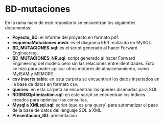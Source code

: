 # BD-mutaciones
En la rama main de este repositorio se encuentran los siguientes documentos:
- **Poyecto_BD**: el informe del proyecto en formato pdf.
- **esquemaMutaciones.mwb**: es el diagrama EER realizado en MySQL.
- **BD_MUTACIONES.sql**: es el script generado al hacer Forward Engineering.
- **BD_MUTACIONES_NR.sql**: script generado al hacer Forward Engineering del modelo pero sin las relaciones entre identidades. Esto se hizo para poder aplicar otros motores de almacenamiento, como MyISAM y MEMORY.
- **csv inserts table**: en esta carpeta se encuentran los datos insertados en la base de datos en formato csv.
- **queries**: en esta carpeta se encuentran las queries diseñadas para SQL.
- **RDBMSOptimization.sql**: en este script se encuentran los índices creados para optimizar las consultas.
- **Mysql a XMLsql.sql**: script (que es una query) para automatizar el paso de la base de datos del lenguaje SQL a XML.
- **Presentacion_BD**: presentación

